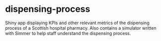 # dispensing-process
Shiny app displaying KPIs and other relevant metrics of the dispensing process of a Scottish hospital pharmacy. Also contains a simulator written with Simmer to help staff understand the dispensing process.
